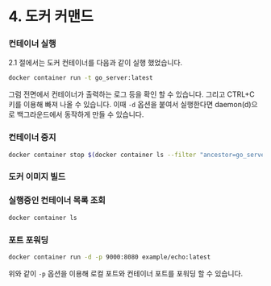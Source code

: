 # 4. 도커 커맨드

### 컨테이너 실행

2.1 절에서는 도커 컨테이너를 다음과 같이 실행 했었습니다.

```bash
docker container run -t go_server:latest
```

그럼 전면에서 컨테이너가 출력하는 로그 등을 확인 할 수 있습니다. 그리고 CTRL+C 키를 이용해 빠져 나올 수 있습니다. 이때 `-d` 옵션을 붙여서 실행한다면 daemon\(d\)으로 백그라운드에서 동작하게 만들 수 있습니다. 

### 컨테이너 중지

```bash
docker container stop $(docker container ls --filter "ancestor=go_server" -q)
```

### 도커 이미지 빌드



### 실행중인 컨테이너 목록 조회

```bash
docker container ls
```

### 포트 포워딩

```bash
docker container run -d -p 9000:8080 example/echo:latest
```

위와 같이 `-p` 옵션을 이용해 로컬 포트와 컨테이너 포트를 포워딩 할 수 있습니다.

###  

